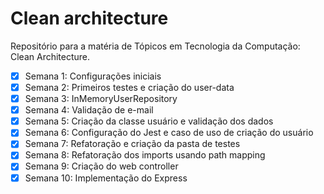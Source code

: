 # Clean architecture

Repositório para a matéria de Tópicos em Tecnologia da Computação: Clean Architecture.
<br>


- [x] Semana 1: Configurações iniciais
- [x] Semana 2: Primeiros testes e criação do user-data
- [x] Semana 3: InMemoryUserRepository
- [x] Semana 4: Validação de e-mail
- [x] Semana 5: Criação da classe usuário e validação dos dados
- [x] Semana 6: Configuração do Jest e caso de uso de criação do usuário
- [x] Semana 7: Refatoração e criação da pasta de testes
- [x] Semana 8: Refatoração dos imports usando path mapping
- [x] Semana 9: Criação do web controller
- [x] Semana 10: Implementação do Express